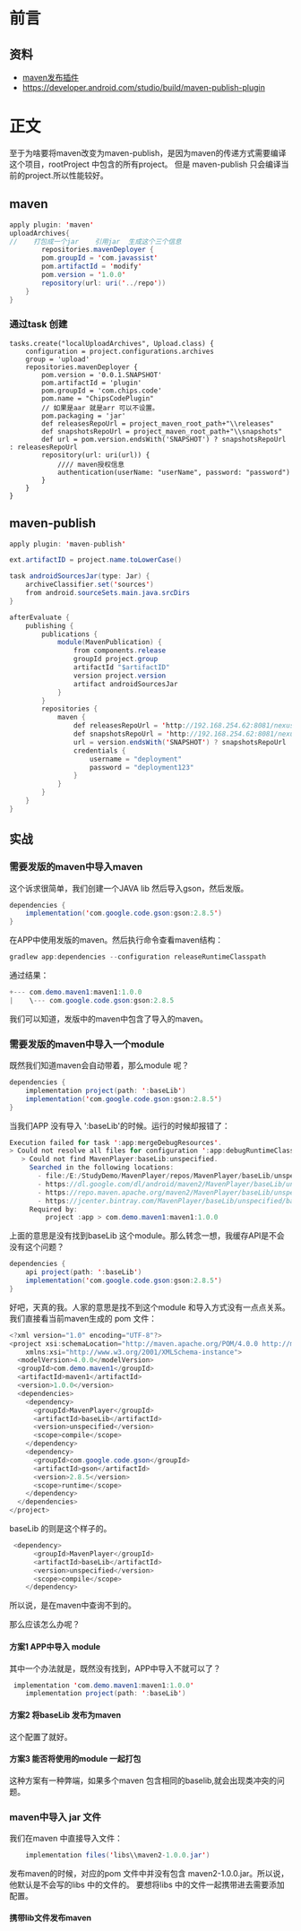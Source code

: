 # 前言
## 资料
* [maven发布插件](https://docs.gradle.org/current/userguide/publishing_maven.html#header)
* https://developer.android.com/studio/build/maven-publish-plugin
# 正文
至于为啥要将maven改变为maven-publish，是因为maven的传递方式需要编译这个项目，rootProject 中包含的所有project。
但是 maven-publish 只会编译当前的project.所以性能较好。
## maven 
````java
apply plugin: 'maven'
uploadArchives{
//    打包成一个jar    引用jar  生成这个三个信息
        repositories.mavenDeployer {
        pom.groupId = 'com.javassist'
        pom.artifactId = 'modify'
        pom.version = '1.0.0'
        repository(url: uri('../repo'))
    }
}
````
### 通过task 创建 
`````aidl
tasks.create("localUploadArchives", Upload.class) {
    configuration = project.configurations.archives
    group = 'upload'
    repositories.mavenDeployer {
        pom.version = '0.0.1.SNAPSHOT'
        pom.artifactId = 'plugin'
        pom.groupId = 'com.chips.code'
        pom.name = "ChipsCodePlugin"
        // 如果是aar 就是arr 可以不设置。
        pom.packaging = 'jar'
        def releasesRepoUrl = project_maven_root_path+"\\releases"
        def snapshotsRepoUrl = project_maven_root_path+"\\snapshots"
        def url = pom.version.endsWith('SNAPSHOT') ? snapshotsRepoUrl : releasesRepoUrl
        repository(url: uri(url)) {
            //// maven授权信息
            authentication(userName: "userName", password: "password")
        }
    }
}
`````
## maven-publish
````java
apply plugin: 'maven-publish'

ext.artifactID = project.name.toLowerCase()

task androidSourcesJar(type: Jar) {
    archiveClassifier.set('sources')
    from android.sourceSets.main.java.srcDirs
}

afterEvaluate {
    publishing {
        publications {
            module(MavenPublication) {
                from components.release
                groupId project.group
                artifactId "$artifactID"
                version project.version
                artifact androidSourcesJar
            }
        }
        repositories {
            maven {
                def releasesRepoUrl = 'http://192.168.254.62:8081/nexus/content/repositories/releases/'
                def snapshotsRepoUrl = 'http://192.168.254.62:8081/nexus/content/repositories/snapshots/'
                url = version.endsWith('SNAPSHOT') ? snapshotsRepoUrl : releasesRepoUrl
                credentials {
                    username = "deployment"
                    password = "deployment123"
                }
            }
        }
    }
}
````
## 实战
### 需要发版的maven中导入maven 
这个诉求很简单，我们创建一个JAVA lib 然后导入gson，然后发版。
````java
dependencies {
    implementation('com.google.code.gson:gson:2.8.5')
}
````
在APP中使用发版的maven。然后执行命令查看maven结构：
````java
gradlew app:dependencies --configuration releaseRuntimeClasspath
````
通过结果：
````java
+--- com.demo.maven1:maven1:1.0.0
|    \--- com.google.code.gson:gson:2.8.5
````
我们可以知道，发版中的maven中包含了导入的maven。
### 需要发版的maven中导入一个module
既然我们知道maven会自动带着，那么module 呢？
````java
dependencies {
    implementation project(path: ':baseLib')
    implementation('com.google.code.gson:gson:2.8.5')
}
````
当我们APP 没有导入 ':baseLib'的时候。运行的时候却报错了：
````java
Execution failed for task ':app:mergeDebugResources'.
> Could not resolve all files for configuration ':app:debugRuntimeClasspath'.
   > Could not find MavenPlayer:baseLib:unspecified.
     Searched in the following locations:
       - file:/E:/StudyDemo/MavenPlayer/repos/MavenPlayer/baseLib/unspecified/baseLib-unspecified.pom
       - https://dl.google.com/dl/android/maven2/MavenPlayer/baseLib/unspecified/baseLib-unspecified.pom
       - https://repo.maven.apache.org/maven2/MavenPlayer/baseLib/unspecified/baseLib-unspecified.pom
       - https://jcenter.bintray.com/MavenPlayer/baseLib/unspecified/baseLib-unspecified.pom
     Required by:
         project :app > com.demo.maven1:maven1:1.0.0

````
上面的意思是没有找到baseLib 这个module。那么转念一想，我缓存API是不会没有这个问题？
````java
dependencies {
    api project(path: ':baseLib')
    implementation('com.google.code.gson:gson:2.8.5')
}
````
好吧，天真的我。人家的意思是找不到这个module 和导入方式没有一点点关系。
我们直接看当前maven生成的 pom 文件：
````java
<?xml version="1.0" encoding="UTF-8"?>
<project xsi:schemaLocation="http://maven.apache.org/POM/4.0.0 http://maven.apache.org/xsd/maven-4.0.0.xsd" xmlns="http://maven.apache.org/POM/4.0.0"
    xmlns:xsi="http://www.w3.org/2001/XMLSchema-instance">
  <modelVersion>4.0.0</modelVersion>
  <groupId>com.demo.maven1</groupId>
  <artifactId>maven1</artifactId>
  <version>1.0.0</version>
  <dependencies>
    <dependency>
      <groupId>MavenPlayer</groupId>
      <artifactId>baseLib</artifactId>
      <version>unspecified</version>
      <scope>compile</scope>
    </dependency>
    <dependency>
      <groupId>com.google.code.gson</groupId>
      <artifactId>gson</artifactId>
      <version>2.8.5</version>
      <scope>runtime</scope>
    </dependency>
  </dependencies>
</project>

````
baseLib 的则是这个样子的。
````java
 <dependency>
      <groupId>MavenPlayer</groupId>
      <artifactId>baseLib</artifactId>
      <version>unspecified</version>
      <scope>compile</scope>
    </dependency>
````
所以说，是在maven中查询不到的。

那么应该怎么办呢？<br>
#### 方案1 APP中导入 module
其中一个办法就是，既然没有找到，APP中导入不就可以了？
````java
 implementation 'com.demo.maven1:maven1:1.0.0'
    implementation project(path: ':baseLib')
````
#### 方案2 将baseLib 发布为maven
这个配置了就好。
#### 方案3 能否将使用的module 一起打包
这种方案有一种弊端，如果多个maven 包含相同的baselib,就会出现类冲突的问题。

### maven中导入 jar 文件 
我们在maven 中直接导入文件：
````java
    implementation files('libs\\maven2-1.0.0.jar')
````
发布maven的时候，对应的pom 文件中并没有包含 maven2-1.0.0.jar。所以说，他默认是不会写的libs 中的文件的。
要想将libs 中的文件一起携带进去需要添加配置。
#### 携带lib文件发布maven
